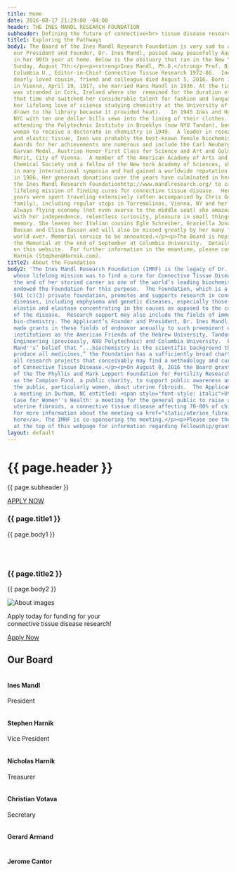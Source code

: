 ```yaml
---
title: Home
date: 2016-08-17 21:29:00 -04:00
header: THE INES MANDL RESEARCH FOUNDATION
subheader: Defining the future of connective<br> tissue disease research
title1: Exploring the Pathways
body1: The Board of the Ines Mandl Research Foundation is very sad to announce that
  our President and Founder, Dr. Ines Mandl, passed away peacefully August 5, 2016
  in her 99th year at home. Below is the obituary that ran in the New York Times on
  Sunday, August 7th:</p><p><strong>Ines Mandl, Ph.D.</strong> Prof. Biochemistry,
  Columbia U., Editor-in–Chief Connective Tissue Research 1972-86.  Ines Mandl, a
  dearly loved cousin, friend and colleague died August 5, 2016. Born Ines Hochmuth
  in Vienna, April 19, 1917, she married Hans Mandl in 1936. At the time of the Anschluss,she
  was stranded in Cork, Ireland where she  remained for the duration of the War. During
  that time she switched her considerable talent for fashion and languages to begin
  her lifelong love of science studying chemistry at the University of Cork (she was
  drawn to the library because it provided heat).   In 1945 Ines and Hans flew to
  NYC with ten one dollar bills sewn into the lining of their clothes. She soon began
  attending the Polytechnic Institute in Brooklyn (now NYU Tandon), becoming the first
  woman to receive a doctorate in chemistry in 1949.  A leader in research on enzymes
  and elastic tissue, Ines was probably the best-known female biochemist of her generation.
  Awards for her achievements are numerous and include the Carl Neuberg Medal, the
  Garvan Medal, Austrian Honor First Class for Science and Art and Golden Honor for
  Merit, City of Vienna.  A member of the American Academy of Arts and Sciences, American
  Chemical Society and a fellow of the New York Academy of Sciences, she participated
  in many international symposia and had gained a worldwide reputation when she retired
  in 1986. Her generous donations over the years have culminated in her creation of
  the Ines Mandl Research Foundationhttp://www.mandlresearch.org/ to carry on her
  lifelong mission of finding cures for connective tissue disease.  Her retirement
  years were spent traveling extensively (often accompanied by Chris Gorton and his
  family), including regular stops in Torremolinos, Vienna, NY and her beloved Maui.
  Always flying economy (not even averse to the middle seat) she amazed her friends
  with her independence, relentless curiosity, pleasure in small things and encyclopedic
  memory. She leaves her Italian cousins Egle Schreiber, Graziella Jona, Marianne
  Bassan and Elisa Bassan and will also be missed greatly by her many friends the
  world over. Memorial service to be announced.</p><p>The Board is hoping to schedule
  the Memorial at the end of September at Columbia University.  Details will be posted
  on this website.  For further information in the meantime, please contact Steve
  Harnik (Stephen@Harnik.com).
title2: About the Foundation
body2: 'The Ines Mandl Research Foundation (IMRF) is the legacy of Dr. Ines Mandl
  whose lifelong mission was to find a cure for Connective Tissue Diseases. Towards
  the end of her storied career as one of the world’s leading biochemists, Dr. Mandl
  endowed the Foundation for this purpose.  The Foundation, which is a duly qualified
  501 (c)(3) private foundation, promotes and supports research in connective tissue
  diseases, including emphysema and genetic diseases, especially those related to
  elastin and elastase concentrating in the causes as opposed to the cure or treatment
  of the disease.  Research support may also include the fields of immunology and
  bio-chemistry. The Applicant’s Founder and President, Dr. Ines Mandl, has heretofore
  made grants in these fields of endeavor annually to such preeminent educational
  institutions as the American Friends of the Hebrew University, Tandon School of
  Engineering (previously, NYU Polytechnic) and Columbia University.  Following Dr.
  Mand''s’ belief that “...biochemistry is the scientific background that helps to
  produce all medicines,” the Foundation has a sufficiently broad charter to support
  all research projects that conceivably may find a methodology and cure for the treatment
  of Connective Tissue Disease.</p><p>On August 8, 2016 the Board granted the application
  of the The Phyllis and Mark Leppert Foundation for Fertility Research, also known
  as the Campion Fund, a public charity, to support public awareness and to educate
  the public, particularly women, about uterine fibroids.  The Applicant is organizing
  a meeting in Durham, NC entitled: <span style="font-style: italic">Uterine Fibroids:  A
  Case for Women''s Health: a meeting for the general public to raise awareness of
  uterine fibroids, a connective tissue disease affecting 70-80% of childbearing women.</span>
  For more information about the meeting <a href="static/uterine_fibroids.pdf" target="_blank">click
  here</a>. The IMRF is co-sponsoring the meeting.</p><p>Please see the “Apply” tab
  at the top of this webpage for information regarding fellowship/grant applications.'
layout: default
---
```


<!-- Start Header Section -->
<div class="banner">
    <div class="overlay">
        <div class="container">
            <div class="intro-text">
                <h1> {{ page.header }}</h1>
                <p>{{ page.subheader }}</p>
                <a href="apply" class="page-scroll btn btn-primary">APPLY NOW</a>
            </div>
        </div>
    </div>
</div>
<!-- End Header Section -->


<!-- Start About Us Section -->
<section id="about-section" class="about-section">
    <div class="container">
        <div class="row">
            <div class="col-md-12">
                <div class="section-heading-2">
                    <h3 class="about-section-title">
                        <span>{{ page.title1 }}</span>
                    </h3>
                </div>
            </div>
        </div>
        <div class="row">
            <div class="col-md-12">
                <div class="about-text">
                    <p>{{ page.body1 }}</p>
                </div>
            </div>
        </div>
        <br/>
        <br/>
        <div class="row">
            <div class="col-md-12">
                <div class="section-heading-2">
                    <h3 class="about-section-title">
                        <span>{{ page.title2 }}</span>
                    </h3>
                </div>
            </div>
        </div>
        <div class="row">
            <div class="col-md-7">
                <div class="about-text">
                    <p>{{ page.body2 }}</p>
                </div>
            </div>
            <div class="col-md-5">
                <div class="about-img">
                    <img src="/images/ines.jpg" class="img-responsive" alt="About images">
                </div>
            </div> 
        </div>
    </div>
</section>
    
    
<!-- Start Call to Action Section -->
<section class="call-to-action">
    <div class="container">
        <div class="row">
            <div class="col-md-12 wow zoomIn" data-wow-duration="2s" data-wow-delay="300ms">
                <p>Apply today for funding for your<br>connective tissue disease research!</p>
                <a href="apply" class="page-scroll btn btn-primary">Apply Now</a>
            </div>
        </div>
    </div>
</section>
<!-- End Call to Action Section -->
    
    
    
    
<!-- Start Team Member Section -->
<section id="team-section">
    <div class="container">
        <div class="row">
            <div class="col-md-12">
                <div class="section-title text-center wow fadeInDown" data-wow-duration="2s" data-wow-delay="50ms">
                    <h2>Our Board</h2>
                </div>                        
            </div>
        </div>
        <div class="row">
            <div class="col-md-3 wow fadeInLeft" data-wow-duration="2s" data-wow-delay="300ms">
                <div class="team-member">
                    <img src="/images/team/ines.jpg" class="img-responsive" alt="">
                    <div class="team-details">
                        <h4>Ines Mandl</h4>
                        <p>President</p>
                    </div>
                </div>
            </div><!-- /.col-md-3 -->
            <div class="col-md-3 wow fadeInLeft" data-wow-duration="2s" data-wow-delay="600ms">
                <div class="team-member">
                    <img src="/images/team/stephen.jpg" class="img-responsive" alt="">
                    <div class="team-details">
                        <h4>Stephen Harnik</h4>
                        <p>Vice President</p>
                    </div>
                </div>
            </div><!-- /.col-md-3 -->
            <div class="col-md-3 wow fadeInLeft" data-wow-duration="2s" data-wow-delay="900ms">
                <div class="team-member">
                    <img src="/images/team/nick.jpg" class="img-responsive" alt="">
                    <div class="team-details">
                        <h4>Nicholas Harnik</h4>
                        <p>Treasurer</p>
                    </div>
                </div>
            </div><!-- /.col-md-3 -->
            <div class="col-md-3 wow fadeInLeft" data-wow-duration="2s" data-wow-delay="1200ms">
                <div class="team-member">
                    <img src="/images/team/christian.jpg" class="img-responsive" alt="">
                    <div class="team-details">
                        <h4>Christian Votava</h4>
                        <p>Secretary</p>
                    </div>
                </div>
            </div><!-- /.col-md-3 -->
            <div class="col-md-3 wow fadeInLeft" data-wow-duration="2s" data-wow-delay="1200ms">
                <div class="team-member">
                    <img src="/images/team/gerard.jpg" class="img-responsive" alt="">
                    <div class="team-details">
                        <h4>Gerard Armand</h4>
                        <!-- <p>Secretary</p> -->
                    </div>
                </div>
            </div><!-- /.col-md-3 -->
            <div class="col-md-3 wow fadeInLeft" data-wow-duration="2s" data-wow-delay="1200ms">
                <div class="team-member">
                    <img src="/images/team/jerome.jpg" class="img-responsive" alt="">
                    <div class="team-details">
                        <h4>Jerome Cantor</h4>
                        <!-- <p>Secretary</p> -->
                    </div>
                </div>
            </div><!-- /.col-md-3 -->
        </div>
        <!-- <div class="row">
            <div class="col-md-12">
                <p>Not pictured: Gerard Armand & Jerome Cantor</p>                        
            </div>
        </div> -->
    </div>
</section>
<!-- End Team Member Section -->

